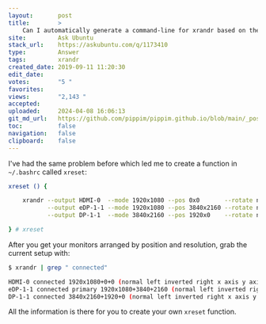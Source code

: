 ```yaml
---
layout:       post
title:        >
    Can I automatically generate a command-line for xrandr based on the current set-up?
site:         Ask Ubuntu
stack_url:    https://askubuntu.com/q/1173410
type:         Answer
tags:         xrandr
created_date: 2019-09-11 11:20:30
edit_date:    
votes:        "5 "
favorites:    
views:        "2,143 "
accepted:     
uploaded:     2024-04-08 16:06:13
git_md_url:   https://github.com/pippim/pippim.github.io/blob/main/_posts/2019/2019-09-11-Can-I-automatically-generate-a-command-line-for-xrandr-based-on-the-current-set-up_.md
toc:          false
navigation:   false
clipboard:    false
---
```




I've had the same problem before which led me to create a function in `~/.bashrc` called `xreset`:

``` bash
xreset () {

    xrandr --output HDMI-0  --mode 1920x1080 --pos 0x0       --rotate normal \
           --output eDP-1-1 --mode 1920x1080 --pos 3840x2160 --rotate normal \
           --output DP-1-1  --mode 3840x2160 --pos 1920x0    --rotate normal

} # xreset
```

After you get your monitors arranged by position and resolution, grab the current setup with:

``` bash
$ xrandr | grep " connected"

HDMI-0 connected 1920x1080+0+0 (normal left inverted right x axis y axis) 1107mm x 623mm
eDP-1-1 connected primary 1920x1080+3840+2160 (normal left inverted right x axis y axis) 382mm x 215mm
DP-1-1 connected 3840x2160+1920+0 (normal left inverted right x axis y axis) 1600mm x 900mm
```

All the information is there for you to create your own `xreset` function.

